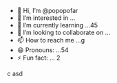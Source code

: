 - 👋 Hi, I’m @popopofar
- 👀 I’m interested in ...
- 🌱 I’m currently learning ...45
- 💞️ I’m looking to collaborate on ...
- 📫 How to reach me ...g
- 😄 Pronouns: ...54
- ⚡ Fun fact: ...
2
<!---
popopofar/popopofar is a ✨ special ✨ repository because its `README.md` (this file) appears on your GitHub profile.
You can click the Preview link to take a look at your changes.
--->
c
asd
